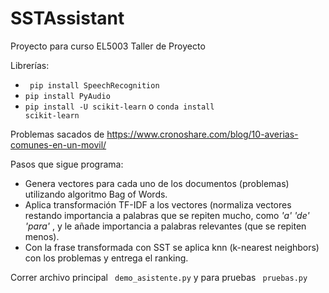 # SSTAssistant
Proyecto para curso EL5003 Taller de Proyecto

Librerías:

- <code> pip install SpeechRecognition </code>
- <code>pip install PyAudio </code>
- <code>pip install -U scikit-learn</code> o <code>conda install scikit-learn</code>


Problemas sacados de <link> https://www.cronoshare.com/blog/10-averias-comunes-en-un-movil/ </code> 

Pasos que sigue programa:
- Genera vectores para cada uno de los documentos (problemas) utilizando algoritmo Bag of Words.
- Aplica transformación TF-IDF a los vectores (normaliza vectores restando importancia a palabras que se repiten mucho, como <i>'a' 'de' 'para' </i>, y le añade importancia a palabras relevantes (que se repiten menos).
- Con la frase transformada con SST se aplica knn (k-nearest neighbors) con los problemas y entrega el ranking.


Correr archivo principal <code> demo_asistente.py</code> y para pruebas <code> pruebas.py </code>

